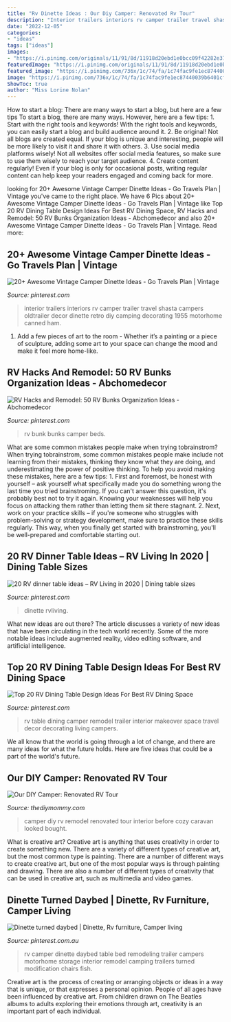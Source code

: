 ```yaml
---
title: "Rv Dinette Ideas : Our Diy Camper: Renovated Rv Tour"
description: "Interior trailers interiors rv camper trailer travel shasta campers oldtrailer decor dinette retro diy camping decorating 1955 motorhome canned ham"
date: "2022-12-05"
categories:
- "ideas"
tags: ["ideas"]
images:
- "https://i.pinimg.com/originals/11/91/8d/11918d20ebd1e0bcc09f42282e377fd6.jpg"
featuredImage: "https://i.pinimg.com/originals/11/91/8d/11918d20ebd1e0bcc09f42282e377fd6.jpg"
featured_image: "https://i.pinimg.com/736x/1c/74/fa/1c74fac9fe1ec87440039b6401cf7fbb.jpg"
image: "https://i.pinimg.com/736x/1c/74/fa/1c74fac9fe1ec87440039b6401cf7fbb.jpg"
ShowToc: true
author: "Miss Lorine Nolan"
---
```



How to start a blog: There are many ways to start a blog, but here are a few tips
To start a blog, there are many ways. However, here are a few tips: 1. Start with the right tools and keywords! With the right tools and keywords, you can easily start a blog and build audience around it. 2. Be original! Not all blogs are created equal. If your blog is unique and interesting, people will be more likely to visit it and share it with others. 3. Use social media platforms wisely! Not all websites offer social media features, so make sure to use them wisely to reach your target audience. 4. Create content regularly! Even if your blog is only for occasional posts, writing regular content can help keep your readers engaged and coming back for more.

	

		
looking for 20+ Awesome Vintage Camper Dinette Ideas - Go Travels Plan | Vintage you've came to the right place. We have 6 Pics about 20+ Awesome Vintage Camper Dinette Ideas - Go Travels Plan | Vintage like Top 20 RV Dining Table Design Ideas For Best RV Dining Space, RV Hacks and Remodel: 50 RV Bunks Organization Ideas - Abchomedecor and also 20+ Awesome Vintage Camper Dinette Ideas - Go Travels Plan | Vintage. Read more:
		
    
## 20+ Awesome Vintage Camper Dinette Ideas - Go Travels Plan | Vintage

<img loading=lazy src="https://i.pinimg.com/originals/d1/71/9f/d1719f95beeae456825b31636fc9ec4b.jpg" onerror="this.onerror=null;this.src='https://tse4.mm.bing.net/th?id=OIP.IYq_MiVTjuaPPB-R7s6L9wHaLI&amp;pid=15.1';" alt="20+ Awesome Vintage Camper Dinette Ideas - Go Travels Plan | Vintage">

_Source: pinterest.com_

>interior trailers interiors rv camper trailer travel shasta campers oldtrailer decor dinette retro diy camping decorating 1955 motorhome canned ham. 

	

1. Add a few pieces of art to the room - Whether it’s a painting or a piece of sculpture, adding some art to your space can change the mood and make it feel more home-like.

    
## RV Hacks And Remodel: 50 RV Bunks Organization Ideas - Abchomedecor

<img loading=lazy src="https://i.pinimg.com/736x/e2/b8/d3/e2b8d386288849664d76da7e4b02366f.jpg" onerror="this.onerror=null;this.src='https://tse2.mm.bing.net/th?id=OIP.AvTYrpveNO6QlrxDWAknmAHaEU&amp;pid=15.1';" alt="RV Hacks and Remodel: 50 RV Bunks Organization Ideas - Abchomedecor">

_Source: pinterest.com_

>rv bunk bunks camper beds. 

	

What are some common mistakes people make when trying tobrainstrom?
When trying tobrainstrom, some common mistakes people make include not learning from their mistakes, thinking they know what they are doing, and underestimating the power of positive thinking. To help you avoid making these mistakes, here are a few tips: 1. First and foremost, be honest with yourself – ask yourself what specifically made you do something wrong the last time you tried brainstroming. If you can't answer this question, it's probably best not to try it again. Knowing your weaknesses will help you focus on attacking them rather than letting them sit there stagnant. 2. Next, work on your practice skills – if you're someone who struggles with problem-solving or strategy development, make sure to practice these skills regularly. This way, when you finally get started with brainstroming, you'll be well-prepared and comfortable starting out. 
    
## 20 RV Dinner Table Ideas – RV Living In 2020 | Dining Table Sizes

<img loading=lazy src="https://i.pinimg.com/736x/1c/74/fa/1c74fac9fe1ec87440039b6401cf7fbb.jpg" onerror="this.onerror=null;this.src='https://tse3.mm.bing.net/th?id=OIP.kQszmwvqBh18z-nikZv4rQHaFj&amp;pid=15.1';" alt="20 RV dinner table ideas – RV Living in 2020 | Dining table sizes">

_Source: pinterest.com_

>dinette rvliving. 

	

What new ideas are out there?
The article discusses a variety of new ideas that have been circulating in the tech world recently. Some of the more notable ideas include augmented reality, video editing software, and artificial intelligence.

    
## Top 20 RV Dining Table Design Ideas For Best RV Dining Space

<img loading=lazy src="https://i.pinimg.com/originals/11/91/8d/11918d20ebd1e0bcc09f42282e377fd6.jpg" onerror="this.onerror=null;this.src='https://tse2.mm.bing.net/th?id=OIP.Rq-S97CjGpvJlUJ6tl3kygHaHa&amp;pid=15.1';" alt="Top 20 RV Dining Table Design Ideas For Best RV Dining Space">

_Source: pinterest.com_

>rv table dining camper remodel trailer interior makeover space travel decor decorating living campers. 

	

We all know that the world is going through a lot of change, and there are many ideas for what the future holds. Here are five ideas that could be a part of the world's future.

    
## Our DIY Camper: Renovated RV Tour

<img loading=lazy src="http://thediymommy.com/wp-content/uploads/2017/05/Our-DIY-Camper-Before-8.jpg" onerror="this.onerror=null;this.src='https://tse3.mm.bing.net/th?id=OIP.vqxszwxAvKod3pMkEDiysQHaLH&amp;pid=15.1';" alt="Our DIY Camper: Renovated RV Tour">

_Source: thediymommy.com_

>camper diy rv remodel renovated tour interior before cozy caravan looked bought. 

	

What is creative art?
Creative art is anything that uses creativity in order to create something new. There are a variety of different types of creative art, but the most common type is painting. There are a number of different ways to create creative art, but one of the most popular ways is through painting and drawing. There are also a number of different types of creativity that can be used in creative art, such as multimedia and video games.

    
## Dinette Turned Daybed | Dinette, Rv Furniture, Camper Living

<img loading=lazy src="https://i.pinimg.com/736x/98/fd/d6/98fdd60e5745445ab65440cd1863cf6e--camper-interior-rv-camper.jpg" onerror="this.onerror=null;this.src='https://tse2.mm.bing.net/th?id=OIP.0oId3L3yzrUwlMWgaY9siQHaFg&amp;pid=15.1';" alt="Dinette turned daybed | Dinette, Rv furniture, Camper living">

_Source: pinterest.com.au_

>rv camper dinette daybed table bed remodeling trailer campers motorhome storage interior remodel camping trailers turned modification chairs fish. 

	

Creative art is the process of creating or arranging objects or ideas in a way that is unique, or that expresses a personal opinion. People of all ages have been influenced by creative art. From children drawn on The Beatles albums to adults exploring their emotions through art, creativity is an important part of each individual.

